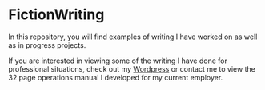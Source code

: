# FictionWriting
In this repository, you will find examples of writing I have worked on as well as in progress projects.

If you are interested in viewing some of the writing I have done for professional situations, check out my [Wordpress](https://gamedevblog464270597.wordpress.com/) or contact me to view the 32 page operations manual I developed for my current employer.
